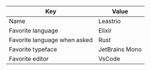 | Key | Value |
|-|-|
| Name | Leastrio |
| Favorite language | Elixir |
| Favorite language when asked | Rust |
| Favorite typeface | JetBrains Mono |
| Favorite editor | VsCode |


